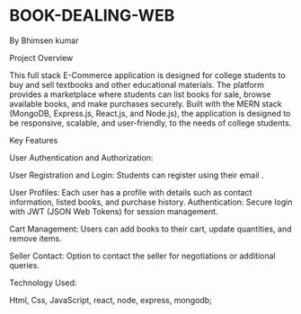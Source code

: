 # BOOK-DEALING-WEB

By Bhimsen kumar

Project Overview

This full stack E-Commerce application is designed for college students to buy and sell textbooks and other educational materials. The platform provides a marketplace where students can list books for sale, browse available books, and make purchases securely. Built with the MERN stack (MongoDB, Express.js, React.js, and Node.js), the application is designed to be responsive, scalable, and user-friendly, to the needs of college students.

Key Features

User Authentication and Authorization:

User Registration and Login: Students can register using their email .

User Profiles: Each user has a profile with details such as contact information, listed books, and purchase history.
Authentication: Secure login with JWT (JSON Web Tokens) for session management.

Cart Management: Users can add books to their cart, update quantities, and remove items.

Seller Contact: Option to contact the seller for negotiations or additional queries.

Technology Used:

Html, Css, JavaScript, react, node, express, mongodb;
